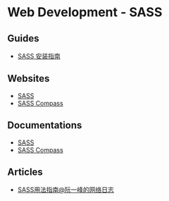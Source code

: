 Web Development - SASS
======================

## Guides

* [SASS 安装指南](http://www.w3cplus.com/sassguide/install.html)



## Websites

* [SASS](http://sass-lang.com/)
* [SASS Compass](http://compass-style.org/)



## Documentations

* [SASS](http://sass-lang.com/documentation/file.SASS_REFERENCE.html)
* [SASS Compass](http://compass-style.org/reference/compass/)



## Articles

* [SASS用法指南@阮一峰的网络日志](http://www.ruanyifeng.com/blog/2012/06/sass.html)
